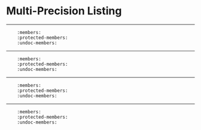 # Multi-Precision Listing

---

```{doxygenclass} librapid::mpz
    :members:
    :protected-members:
    :undoc-members:
```

---

```{doxygenclass} librapid::mpq
    :members:
    :protected-members:
    :undoc-members:
```

---

```{doxygenclass} librapid::mpf
    :members:
    :protected-members:
    :undoc-members:
```

---

```{doxygenclass} librapid::mpfr
    :members:
    :protected-members:
    :undoc-members:
```
